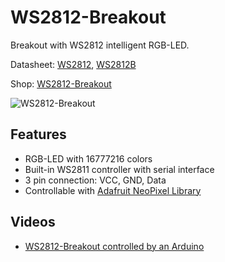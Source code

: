 # WS2812-Breakout
Breakout with WS2812 intelligent RGB-LED.

Datasheet: [WS2812](https://github.com/watterott/WS2812-Breakout/raw/master/pcb/WS2812.pdf), [WS2812B](https://github.com/watterott/WS2812-Breakout/raw/master/pcb/WS2812B.pdf)

Shop: [WS2812-Breakout](http://www.watterott.com/en/WS2812-Breakout)

![WS2812-Breakout](https://raw.github.com/watterott/WS2812-Breakout/master/img/ws2812-breakout.jpg)


## Features
* RGB-LED with 16777216 colors
* Built-in WS2811 controller with serial interface
* 3 pin connection: VCC, GND, Data
* Controllable with [Adafruit NeoPixel Library](https://github.com/adafruit/Adafruit_NeoPixel)


## Videos
 * [WS2812-Breakout controlled by an Arduino](http://www.youtube.com/watch?v=aJmFd4oc73M)
